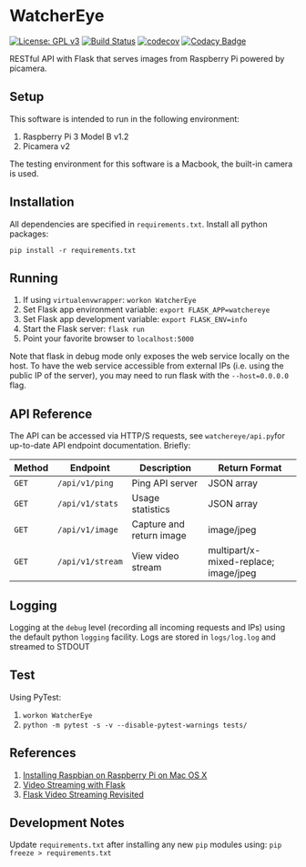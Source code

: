 # WatcherEye

[![License: GPL v3](https://img.shields.io/badge/License-GPLv3-blue.svg)](https://www.gnu.org/licenses/gpl-3.0)
[![Build Status](https://travis-ci.com/yosyp/WatcherEye.svg?branch=master)](https://travis-ci.com/yosyp/WatcherEye)
[![codecov](https://codecov.io/gh/yosyp/WatcherEye/branch/master/graph/badge.svg)](https://codecov.io/gh/yosyp/WatcherEye)
[![Codacy Badge](https://api.codacy.com/project/badge/Grade/1e43cd5b04be47a0af71281d10ee5932)](https://app.codacy.com/app/yosyp/WatcherEye?utm_source=github.com&utm_medium=referral&utm_content=yosyp/WatcherEye&utm_campaign=Badge_Grade_Dashboard)

RESTful API with Flask that serves images from Raspberry Pi powered by picamera.

## Setup
This software is intended to run in the following environment:
1.   Raspberry Pi 3 Model B v1.2
2.   Picamera v2

The testing environment for this software is a Macbook, the built-in camera is used.

## Installation
All dependencies are specified in `requirements.txt`. Install all python packages:

`pip install -r requirements.txt`

## Running
1.   If using `virtualenvwrapper`: `workon WatcherEye`
2.   Set Flask app environment variable: `export FLASK_APP=watchereye`
3.   Set Flask app development variable: `export FLASK_ENV=info`
4.   Start the Flask server: `flask run`
5.   Point your favorite browser to `localhost:5000`

Note that flask in debug mode only exposes the web service locally on the host. To have the web service accessible from external IPs (i.e. using the public IP of the server), you may need to run flask with the `--host=0.0.0.0` flag.

## API Reference
The API can be accessed via HTTP/S requests, see `watchereye/api.py`for up-to-date API endpoint documentation. Briefly:

| Method | Endpoint         | Description              | Return Format                         |
|--------|------------------|--------------------------|---------------------------------------|
| `GET`  | `/api/v1/ping`   | Ping API server          | JSON array                            | 
| `GET`  | `/api/v1/stats`  | Usage statistics         | JSON array                            |
| `GET`  | `/api/v1/image`  | Capture and return image | image/jpeg                            |
| `GET`  | `/api/v1/stream` | View video stream        | multipart/x-mixed-replace; image/jpeg | 

## Logging
Logging at the `debug` level (recording all incoming requests and IPs) using the default python `logging` facility. Logs are stored in `logs/log.log` and streamed to STDOUT

## Test
Using PyTest:
1. `workon WatcherEye`
2. `python -m pytest -s -v --disable-pytest-warnings tests/`

## References
1.   [Installing Raspbian on Raspberry Pi on Mac OS X](https://www.raspberrypi.org/documentation/installation/installing-images/)
2.   [Video Streaming with Flask](https://blog.miguelgrinberg.com/post/video-streaming-with-flask)
3.   [Flask Video Streaming Revisited](https://blog.miguelgrinberg.com/post/flask-video-streaming-revisited)

## Development Notes
Update `requirements.txt` after installing any new `pip` modules using:
`pip freeze > requirements.txt`
